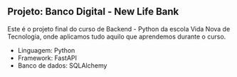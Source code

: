 ## Projeto: Banco Digital - New Life Bank

Este é o projeto final do curso de Backend - Python da escola Vida Nova de Tecnologia, onde aplicamos tudo aquilo que aprendemos durante o curso.

- Linguagem: Python 
- Framework: FastAPI
- Banco de dados: SQLAlchemy
